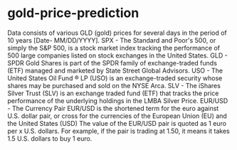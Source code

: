 # gold-price-prediction
Data consists of various GLD (gold) prices for several days in the period of 10 years [Date- MM/DD/YYYY].
SPX - The Standard and Poor's 500, or simply the S&P 500, is a stock market index tracking the performance of 500 large companies listed on stock exchanges in the United States. 
GLD - SPDR Gold Shares is part of the SPDR family of exchange-traded funds (ETF) managed and marketed by State Street Global Advisors.
USO - The United States Oil Fund ® LP (USO) is an exchange-traded security whose shares may be purchased and sold on the NYSE Arca. 
SLV - The iShares Silver Trust (SLV) is an exchange traded fund (ETF) that tracks the price performance of the underlying holdings in the LMBA Silver Price.
EUR/USD - The Currency Pair EUR/USD is the shortened term for the euro against U.S. dollar pair, or cross for the currencies of the European Union (EU) and the United States (USD)
The value of the EUR/USD pair is quoted as 1 euro per x U.S. dollars. For example, if the pair is trading at 1.50, it means it takes 1.5 U.S. dollars to buy 1 euro.
